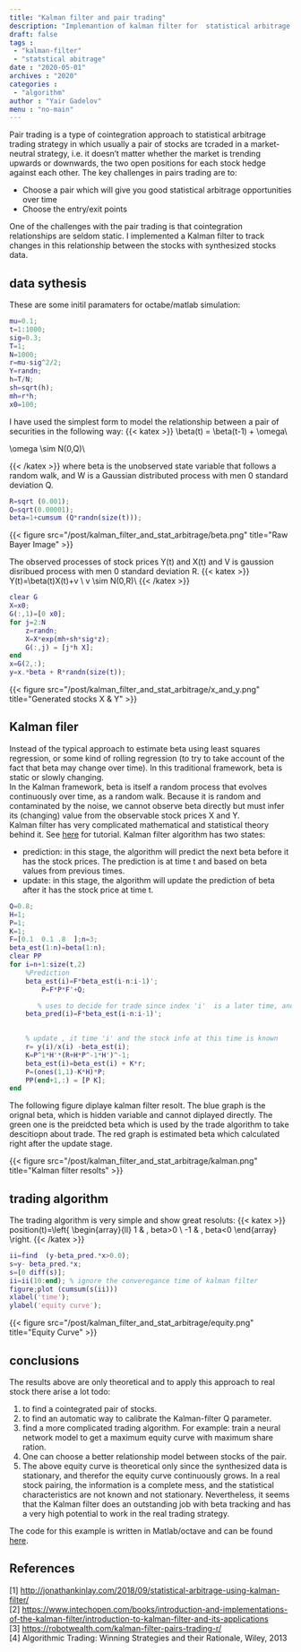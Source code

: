 ```yaml
---
title: "Kalman filter and pair trading"
description: "Implemantion of kalman filter for  statistical arbitrage purpose"
draft: false
tags : 
 - "kalman-filter"
 - "statstical abitrage"
date : "2020-05-01"
archives : "2020"
categories : 
 - "algorithm"
author : "Yair Gadelov"
menu : "no-main"
---
```

Pair trading is a type of cointegration approach to statistical arbitrage trading strategy in which usually a pair of stocks are tcraded in a market-neutral strategy, i.e. it doesn’t matter whether the market is trending upwards or downwards, the two open positions for each stock hedge against each other. The key challenges in pairs trading are to:  
* Choose a pair which will give you good statistical arbitrage opportunities over time
* Choose the entry/exit points  

One of the challenges with the pair trading is that cointegration relationships are seldom static. I implemented a Kalman filter to track changes in this relationship between the stocks with synthesized stocks data. 


## data sythesis
These are some initil paramaters for octabe/matlab simulation:
```matlab
mu=0.1;
t=1:1000;
sig=0.3;
T=1;
N=1000;
r=mu-sig^2/2;
Y=randn;
h=T/N;
sh=sqrt(h);
mh=r*h;
x0=100;
```
I have used the simplest form to model the relationship between a pair of securities in the following way:
{{< katex >}}
\beta(t) = \beta(t-1) + \omega\\

\omega \sim N(0,Q)\\

{{< /katex >}}
where beta is the unobserved state variable that follows a random walk, and  W is a Gaussian distributed process with men 0 standard deviation  Q.

```matlab
R=sqrt (0.001);
Q=sqrt(0.00001);
beta=1+cumsum (Q*randn(size(t)));
```
{{< figure src="/post/kalman_filter_and_stat_arbitrage/beta.png" title="Raw Bayer Image" >}}

The observed processes of stock prices Y(t) and X(t) and V  is gaussion disribued process with men 0 standard deviation  R.
{{< katex >}}
Y(t)=\beta(t)X(t)+v \\
v \sim N(0,R)\\
{{< /katex >}}

```matlab
clear G
X=x0;
G(:,1)=[0 x0];
for j=2:N
	z=randn;
	X=X*exp(mh+sh*sig*z);
	G(:,j) = [j*h X];
end
x=G(2,:);
y=x.*beta + R*randn(size(t));
```
{{< figure src="/post/kalman_filter_and_stat_arbitrage/x_and_y.png" title="Generated stocks X & Y" >}}

## Kalman filer
Instead of the typical approach to estimate beta using least squares regression, or some kind of rolling regression (to try to take account of the fact that beta may change over time).  In this traditional framework, beta is static or slowly changing.  
In the Kalman framework, beta is itself a random process that evolves continuously over time, as a random walk.  Because it is random and contaminated by the noise, we cannot observe beta directly but must infer its (changing) value from the observable stock prices X and Y.  
Kalman filter has very complicated mathematical and statistical theory behind it. See [here](https://www.intechopen.com/books/introduction-and-implementations-of-the-kalman-filter/introduction-to-kalman-filter-and-its-applications) for tutorial. Kalman filter algorithm has two states:
* prediction: in this stage, the algorithm will predict the next beta before it has the stock prices. The prediction is at time t and based on beta values from previous times.
* update: in this stage, the algorithm will update the prediction of beta after it has the stock price at time t.
```matlab
Q=0.8;
H=1;
P=1;
K=1;
F=[0.1  0.1 .8  ];n=3;
beta_est(1:n)=beta(1:n);
clear PP
for i=n+1:size(t,2)
	%Prediction
	beta_est(i)=F*beta_est(i-n:i-1)';
        P=F*P*F'+Q;

       % uses to decide for trade since index 'i'  is a later time, and we have info till time 'i-1'.
	beta_pred(i)=F*beta_est(i-n:i-1)';
	

	% update , it time 'i' and the stock info at this time is known
	r= y(i)/x(i) -beta_est(i);
	K=P^1*H'*(R+H*P^-1*H')^-1;
	beta_est(i)=beta_est(i) + K*r;
	P=(ones(1,1)-K*H)*P;
	PP(end+1,:) = [P K];	
end
```
The following figure diplaye kalman filter resolt. The blue graph is the orignal beta, which is  hidden variable and cannot diplayed directly. The green one is the preidcted beta which is used by the  trade algorithm to take descitiopn about trade. The red graph is estimated beta which calculated right after the update stage.

{{< figure src="/post/kalman_filter_and_stat_arbitrage/kalman.png" title="Kalman filter resolts" >}}

## trading algorithm
The trading algorithm is very simple and show great resoluts:
{{< katex >}}
position(t)=\left\{
                \begin{array}{ll}
                  1 &  , beta>0  \\
                  -1 & , beta<0 
                \end{array}
              \right.
{{< /katex >}}
```matlab
ii=find  (y-beta_pred.*x>0.0);
s=y- beta_pred.*x;
s=[0 diff(s)];
ii=ii(10:end); % ignore the converegance time of kalman filter
figure;plot (cumsum(s(ii)))
xlabel('time');
ylabel('equity curve');
```
{{< figure src="/post/kalman_filter_and_stat_arbitrage/equity.png" title="Equity Curve" >}}


## conclusions
The results above are only theoretical and to apply this approach to real stock there arise a lot todo:
1. to find a cointegrated pair of stocks.
2. to find an automatic way to calibrate the Kalman-filter Q parameter.
3. find a more complicated trading algorithm. For example: train a neural network model to get a maximum equity curve with maximum share ration.
4. One can choose a better relationship model between stocks of the pair.
5. The above equity curve is theoretical only since the synthesized data is stationary, and therefor the equity curve continuously grows. In a real stock pairing, the information is a complete mess, and the statistical characteristics are not known and not stationary.  Nevertheless, it seems that the Kalman filter does an outstanding job with beta tracking and has a very high potential to work in the real trading strategy.

 The code for this example is written in Matlab/octave and can be found [here](/post/kalman_filter_and_stat_arbitrage/kf.m).


## References
[1] http://jonathankinlay.com/2018/09/statistical-arbitrage-using-kalman-filter/  
[2] https://www.intechopen.com/books/introduction-and-implementations-of-the-kalman-filter/introduction-to-kalman-filter-and-its-applications  
[3] https://robotwealth.com/kalman-filter-pairs-trading-r/  
[4] Algorithmic Trading: Winning Strategies and their Rationale, Wiley, 2013 
